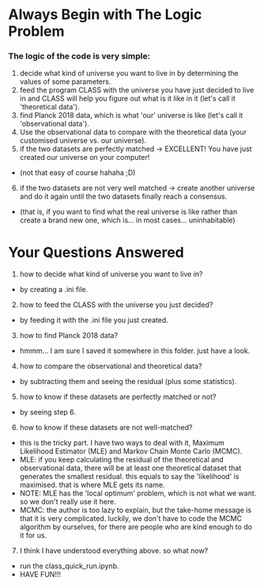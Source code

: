 # Always Begin with The Logic Problem
### The logic of the code is very simple:
1. decide what kind of universe you want to live in by determining the values of some parameters.
2. feed the program CLASS with the universe you have just decided to live in and CLASS will help you figure out what is it like in it (let's call it 'theoretical data').
3. find Planck 2018 data, which is what 'our' universe is like (let's call it 'observational data'). 
4. Use the observational data to compare with the theoretical data (your customised universe vs. our universe).
5. if the two datasets are perfectly matched -> EXCELLENT! You have just created our universe on your computer!
- (not that easy of course hahaha ;D)
6. if the two datasets are not very well matched -> create another universe and do it again until the two datasets finally reach a consensus.
- (that is, if you want to find what the real universe is like rather than create a brand new one, which is... in most cases... uninhabitable)


# Your Questions Answered
1. how to decide what kind of universe you want to live in?
- by creating a .ini file.

2. how to feed the CLASS with the universe you just decided?
- by feeding it with the .ini file you just created.

3. how to find Planck 2018 data?
- hmmm... I am sure I saved it somewhere in this folder. just have a look.

4. how to compare the observational and theoretical data?
- by subtracting them and seeing the residual (plus some statistics).

5. how to know if these datasets are perfectly matched or not?
- by seeing step 6.

6. how to know if these datasets are not well-matched?
- this is the tricky part. I have two ways to deal with it, Maximum Likelihood Estimator (MLE) and Markov Chain Monte Carlo (MCMC).
- MLE: if you keep calculating the residual of the theoretical and observational data, there will be at least one theoretical dataset that generates the smallest residual. this equals to say the 'likelihood' is maximised. that is where MLE gets its name.
- NOTE: MLE has the 'local optimum' problem, which is not what we want. so we don't really use it here.
- MCMC: the author is too lazy to explain, but the take-home message is that it is very complicated. luckily, we don't have to code the MCMC algorithm by ourselves, for there are people who are kind enough to do it for us.

7. I think I have understood everything above. so what now?
- run the class_quick_run.ipynb.
- HAVE FUN!!!